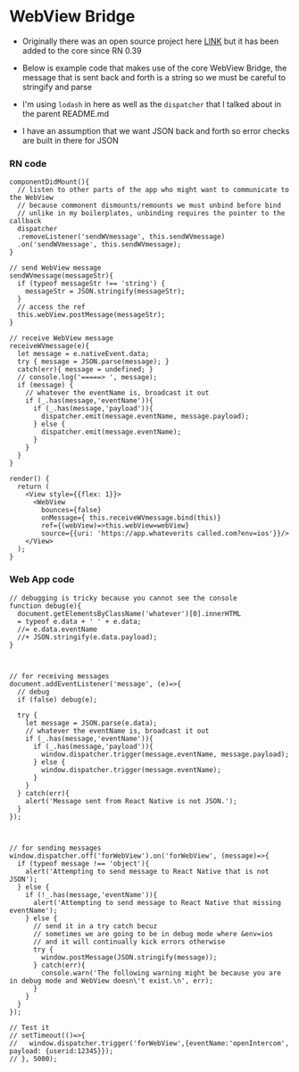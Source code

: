 # WebView Bridge

- Originally there was an open source project here [LINK](https://github.com/alinz/react-native-webview-bridge/issues/109) but it has been added to the core since RN 0.39

- Below is example code that makes use of the core WebView Bridge, the message that is sent back and forth is a string so we must be careful to stringify and parse

- I'm using `lodash` in here as well as the `dispatcher` that I talked about in the parent README.md

- I have an assumption that we want JSON back and forth so error checks are built in there for JSON

### RN code

    componentDidMount(){
      // listen to other parts of the app who might want to communicate to the WebView
      // because commonent dismounts/remounts we must unbind before bind
      // unlike in my boilerplates, unbinding requires the pointer to the callback
      dispatcher
      .removeListener('sendWVmessage', this.sendWVmessage) 
      .on('sendWVmessage', this.sendWVmessage);
    }

    // send WebView message
    sendWVmessage(messageStr){
      if (typeof messageStr !== 'string') {
        messageStr = JSON.stringify(messageStr);
      }
      // access the ref
      this.webView.postMessage(messageStr);
    }

    // receive WebView message
    receiveWVmessage(e){
      let message = e.nativeEvent.data;
      try { message = JSON.parse(message); } 
      catch(err){ message = undefined; }
      // console.log('=====> ', message);    
      if (message) {
        // whatever the eventName is, broadcast it out
        if (_.has(message,'eventName')){
          if (_.has(message,'payload')){
            dispatcher.emit(message.eventName, message.payload);
          } else {
            dispatcher.emit(message.eventName);
          }
        }
      }
    }

    render() {
      return (
        <View style={{flex: 1}}>
          <WebView
            bounces={false}
            onMessage={ this.receiveWVmessage.bind(this)}
            ref={(webView)=>this.webView=webView}
            source={{uri: 'https://app.whateverits called.com?env=ios'}}/>
        </View>
      );
    }

### Web App code

    // debugging is tricky because you cannot see the console
    function debug(e){
      document.getElementsByClassName('whatever')[0].innerHTML 
      = typeof e.data + ' ' + e.data;
      //= e.data.eventName
      //+ JSON.stringify(e.data.payload);    
    }



    // for receiving messages
    document.addEventListener('message', (e)=>{
      // debug
      if (false) debug(e);
      
      try {
        let message = JSON.parse(e.data);
        // whatever the eventName is, broadcast it out
        if (_.has(message,'eventName')){
          if (_.has(message,'payload')){
            window.dispatcher.trigger(message.eventName, message.payload);
          } else {
            window.dispatcher.trigger(message.eventName);
          }
        }      
      } catch(err){
        alert('Message sent from React Native is not JSON.');
      }
    });



    // for sending messages
    window.dispatcher.off('forWebView').on('forWebView', (message)=>{
      if (typeof message !== 'object'){
        alert('Attempting to send message to React Native that is not JSON');
      } else {
        if (!_.has(message,'eventName')){
          alert('Attempting to send message to React Native that missing eventName');
        } else {
          // send it in a try catch becuz
          // sometimes we are going to be in debug mode where &env=ios
          // and it will continually kick errors otherwise
          try {
            window.postMessage(JSON.stringify(message)); 
          } catch(err){
            console.warn('The following warning might be because you are in debug mode and WebView doesn\'t exist.\n', err);
          }
        }
      }
    });

    // Test it
    // setTimeout(()=>{
    //   window.dispatcher.trigger('forWebView',{eventName:'openIntercom', payload: {userid:12345}});
    // }, 5000);








